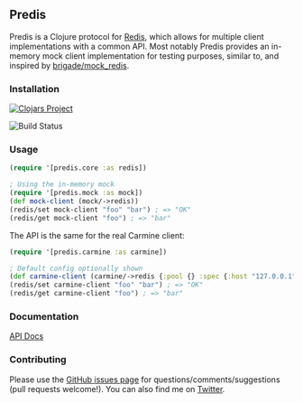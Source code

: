 ## Predis

Predis is a Clojure protocol for [Redis](http://redis.io/), which allows for multiple client implementations with a common API.
Most notably Predis provides an in-memory mock client implementation for testing purposes, similar to, and inspired by [brigade/mock_redis](https://github.com/brigade/mock_redis).

### Installation
[![Clojars Project](http://clojars.org/com.andrewberls/predis/latest-version.svg)]()

![Build Status](https://circleci.com/gh/andrewberls/predis.svg?style=shield&circle-token=b3151df11a25e1354af007e40c727ead5b9e676e)

### Usage
```clj
(require '[predis.core :as redis])

; Using the in-memory mock
(require '[predis.mock :as mock])
(def mock-client (mock/->redis))
(redis/set mock-client "foo" "bar") ; => "OK"
(redis/get mock-client "foo") ; => "bar"
```

The API is the same for the real Carmine client:

```clj
(require '[predis.carmine :as carmine])

; Default config optionally shown
(def carmine-client (carmine/->redis {:pool {} :spec {:host "127.0.0.1" :port 6379}}))
(redis/set carmine-client "foo" "bar") ; => "OK"
(redis/get carmine-client "foo") ; => "bar"
```

### Documentation

[API Docs](http://andrewberls.github.io/predis/)

### Contributing
Please use the [GitHub issues page](https://github.com/andrewberls/predis/issues) for questions/comments/suggestions (pull requests welcome!).
You can also find me on [Twitter](https://twitter.com/aberls).

